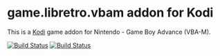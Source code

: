 # game.libretro.vbam addon for Kodi

This is a [Kodi](http://kodi.tv) game addon for Nintendo - Game Boy Advance (VBA-M).

[![Build Status](https://travis-ci.org/kodi-game/game.libretro.vbam.svg?branch=master)](https://travis-ci.org/kodi-game/game.libretro.vbam)
[![Build Status](https://ci.appveyor.com/api/projects/status/github/kodi-game/game.libretro.vbam?svg=true)](https://ci.appveyor.com/project/kodi-game/game-libretro-vbam)
